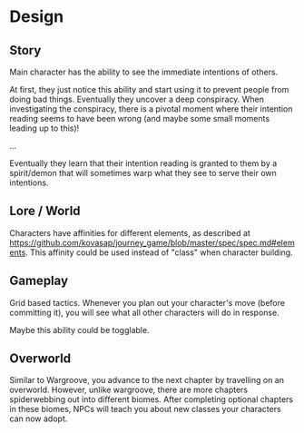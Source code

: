 # Design

## Story

Main character has the ability to see the immediate intentions of others.

At first, they just notice this ability and start using it to prevent people
from doing bad things.
Eventually they uncover a deep conspiracy.
When investigating the conspiracy, there is a pivotal moment where their
intention reading seems to have been wrong (and maybe some small moments leading
up to this)!

...

Eventually they learn that their intention reading is granted to them by a
spirit/demon that will sometimes warp what they see to serve their own
intentions.


## Lore / World

Characters have affinities for different elements, as described at
https://github.com/kovasap/journey_game/blob/master/spec/spec.md#elements.  This
affinity could be used instead of "class" when character building.


## Gameplay

Grid based tactics.
Whenever you plan out your character's move (before committing it), you will see
what all other characters will do in response.

Maybe this ability could be togglable.

## Overworld

Similar to Wargroove, you advance to the next chapter by travelling on an
overworld.
However, unlike wargroove, there are more chapters spiderwebbing out into
different biomes.
After completing optional chapters in these biomes, NPCs will teach you about
new classes your characters can now adopt.
